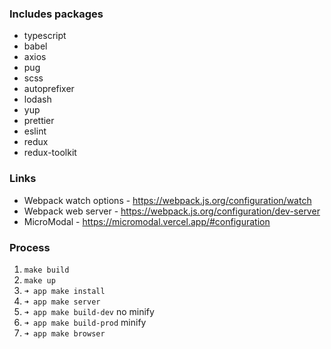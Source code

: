 ### Includes packages

- typescript
- babel
- axios
- pug
- scss
- autoprefixer
- lodash
- yup
- prettier
- eslint
- redux
- redux-toolkit

### Links
- Webpack watch options - https://webpack.js.org/configuration/watch
- Webpack web server - https://webpack.js.org/configuration/dev-server
- MicroModal - https://micromodal.vercel.app/#configuration

### Process 
1. `make build`
2. `make up`
3. `➜ app make install`
4. `➜ app make server`
5. `➜ app make build-dev` no minify
6. `➜ app make build-prod` minify
7. `➜ app make browser`

